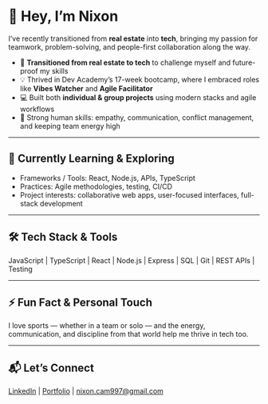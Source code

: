 # 👋 Hey, I’m Nixon

I’ve recently transitioned from **real estate** into **tech**, bringing my passion for teamwork, problem-solving, and people-first collaboration along the way.

- 🔄 **Transitioned from real estate to tech** to challenge myself and future-proof my skills  
- 💡 Thrived in Dev Academy’s 17-week bootcamp, where I embraced roles like **Vibes Watcher** and **Agile Facilitator**  
- 💻 Built both **individual & group projects** using modern stacks and agile workflows  
- 🤝 Strong human skills: empathy, communication, conflict management, and keeping team energy high  

---

## 🌱 Currently Learning & Exploring

- Frameworks / Tools: React, Node.js, APIs, TypeScript  
- Practices: Agile methodologies, testing, CI/CD  
- Project interests: collaborative web apps, user-focused interfaces, full-stack development  

---

## 🛠 Tech Stack & Tools

JavaScript | TypeScript | React | Node.js | Express | SQL | Git | REST APIs | Testing  


---

## ⚡ Fun Fact & Personal Touch

I love sports — whether in a team or solo — and the energy, communication, and discipline from that world help me thrive in tech too.  

---

## 📬 Let’s Connect

[LinkedIn]((https://www.linkedin.com/in/nixon-cam/)) | [Portfolio]((https://github.com/Ncam00)) | nixon.cam997@gmail.com  
